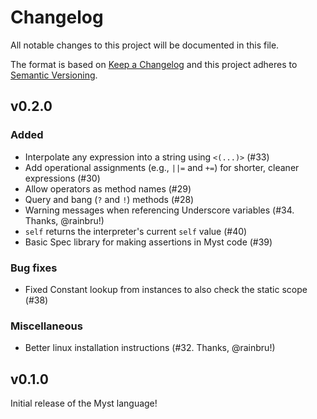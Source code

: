 # Changelog
All notable changes to this project will be documented in this file.

The format is based on [Keep a Changelog](http://keepachangelog.com/)
and this project adheres to [Semantic Versioning](http://semver.org/).

## v0.2.0

### Added

- Interpolate any expression into a string using `<(...)>` (#33)
- Add operational assignments (e.g., `||=` and `+=`) for shorter, cleaner expressions (#30)
- Allow operators as method names (#29)
- Query and bang (`?` and `!`) methods (#28)
- Warning messages when referencing Underscore variables (#34. Thanks, @rainbru!)
- `self` returns the interpreter's current `self` value (#40)
- Basic Spec library for making assertions in Myst code (#39)


### Bug fixes

- Fixed Constant lookup from instances to also check the static scope (#38)


### Miscellaneous

- Better linux installation instructions (#32. Thanks, @rainbru!)



## v0.1.0

Initial release of the Myst language!
